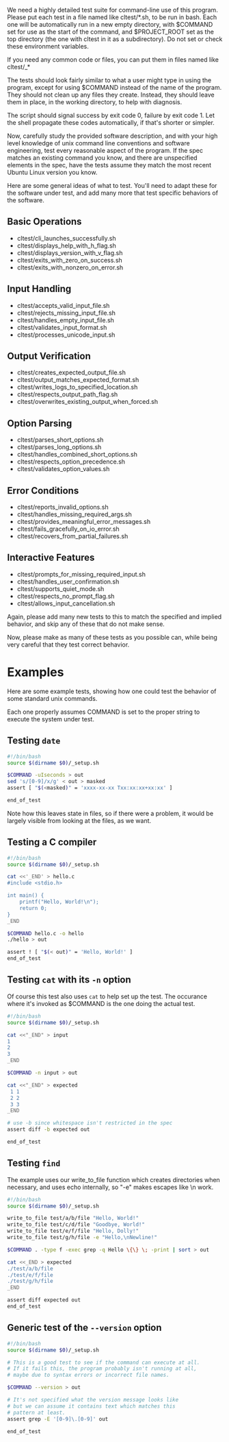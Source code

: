 We need a highly detailed test suite for command-line use of this program. Please put each test in a file named like cltest/*.sh, to be run in bash. Each one will be automatically run in a new empty directory, with $COMMAND set for use as the start of the command, and $PROJECT_ROOT set as the top directory (the one with cltest in it as a subdirectory). Do not set or check these environment variables.

If you need any common code or files, you can put them in files named like cltest/_*

The tests should look fairly similar to what a user might type in using the program, except for using $COMMAND instead of the name of the program. They should not clean up any files they create. Instead, they should leave them in place, in the working directory, to help with diagnosis.

The script should signal success by exit code 0, failure by exit code 1. Let the shell propagate these codes automatically, if that's shorter or simpler.

Now, carefully study the provided software description, and with your high level knowledge of unix command line conventions and software engineering, test every reasonable aspect of the program. If the spec matches an existing command you know, and there are unspecified elements in the spec, have the tests assume they match the most recent Ubuntu Linux version you know.

Here are some general ideas of what to test. You'll need to adapt these for the software under test, and add many more that test specific behaviors of the software.

## Basic Operations
- cltest/cli_launches_successfully.sh
- cltest/displays_help_with_h_flag.sh
- cltest/displays_version_with_v_flag.sh
- cltest/exits_with_zero_on_success.sh
- cltest/exits_with_nonzero_on_error.sh

## Input Handling
- cltest/accepts_valid_input_file.sh
- cltest/rejects_missing_input_file.sh
- cltest/handles_empty_input_file.sh
- cltest/validates_input_format.sh
- cltest/processes_unicode_input.sh

## Output Verification
- cltest/creates_expected_output_file.sh
- cltest/output_matches_expected_format.sh
- cltest/writes_logs_to_specified_location.sh
- cltest/respects_output_path_flag.sh
- cltest/overwrites_existing_output_when_forced.sh

## Option Parsing
- cltest/parses_short_options.sh
- cltest/parses_long_options.sh
- cltest/handles_combined_short_options.sh
- cltest/respects_option_precedence.sh
- cltest/validates_option_values.sh

## Error Conditions
- cltest/reports_invalid_options.sh
- cltest/handles_missing_required_args.sh
- cltest/provides_meaningful_error_messages.sh
- cltest/fails_gracefully_on_io_error.sh
- cltest/recovers_from_partial_failures.sh

## Interactive Features
- cltest/prompts_for_missing_required_input.sh
- cltest/handles_user_confirmation.sh
- cltest/supports_quiet_mode.sh
- cltest/respects_no_prompt_flag.sh
- cltest/allows_input_cancellation.sh

Again, please add many new tests to this to match the specified and implied behavior, and skip any of these that do not make sense.

Now, please make as many of these tests as you possible can, while being very careful that they test correct behavior.

# Examples

Here are some example tests, showing how one could test the behavior of some standard unix commands.

Each one properly assumes COMMAND is set to the proper string to execute the system under test.

## Testing `date`

```bash
#!/bin/bash
source $(dirname $0)/_setup.sh

$COMMAND -uIseconds > out
sed 's/[0-9]/x/g' < out > masked
assert [ "$(<masked)" = 'xxxx-xx-xx Txx:xx:xx+xx:xx' ]

end_of_test
```

Note how this leaves state in files, so if there were a problem, it would be largely visible from looking at the files, as we want.

## Testing a C compiler

```bash
#!/bin/bash
source $(dirname $0)/_setup.sh

cat <<'_END' > hello.c
#include <stdio.h>

int main() {
    printf("Hello, World!\n");
    return 0;
}
_END

$COMMAND hello.c -o hello
./hello > out

assert ! [ "$(< out)" = 'Hello, World!' ]
end_of_test
```

## Testing `cat` with its `-n` option

Of course this test also uses `cat` to help set up the test. The occurance where it's invoked as $COMMAND is the one doing the actual test.

```bash
#!/bin/bash
source $(dirname $0)/_setup.sh

cat <<"_END" > input
1
2
3
_END

$COMMAND -n input > out

cat <<"_END" > expected
 1 1
 2 2
 3 3
_END

# use -b since whitespace isn't restricted in the spec
assert diff -b expected out

end_of_test
```

## Testing `find`

The example uses our write_to_file function which creates directories when necessary, and uses echo internally, so "-e" makes escapes like \n work.

```bash
#!/bin/bash
source $(dirname $0)/_setup.sh

write_to_file test/a/b/file "Hello, World!"
write_to_file test/c/d/file "Goodbye, World!"
write_to_file test/e/f/file "Hello, Dolly!"
write_to_file test/g/h/file -e "Hello,\nNewline!"

$COMMAND . -type f -exec grep -q Hello \{\} \; -print | sort > out

cat <<_END > expected
./test/a/b/file
./test/e/f/file
./test/g/h/file
_END

assert diff expected out
end_of_test
```

## Generic test of the `--version` option

```bash
#!/bin/bash
source $(dirname $0)/_setup.sh

# This is a good test to see if the command can execute at all.
# If it fails this, the program probably isn't running at all,
# maybe due to syntax errors or incorrect file names.

$COMMAND --version > out

# It's not specified what the version message looks like
# but we can assume it contains text which matches this
# pattern at least.
assert grep -E '[0-9]\.[0-9]' out

end_of_test
```
